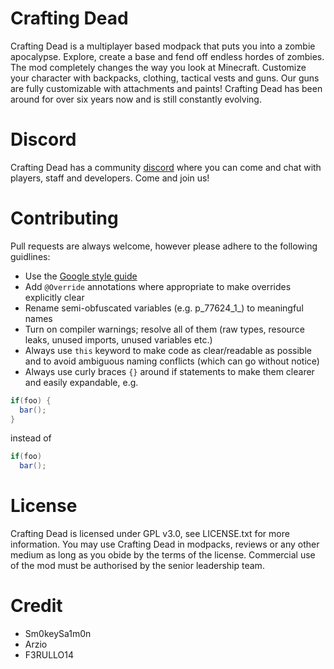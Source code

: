 # Crafting Dead
Crafting Dead is a multiplayer based modpack that puts you into a zombie apocalypse. Explore, create a base and fend off endless hordes of zombies. The mod completely changes the way you look at Minecraft. Customize your character with backpacks, clothing, tactical vests and guns. Our guns are fully customizable with attachments and paints! Crafting Dead has been around for over six years now and is still constantly evolving.

# Discord
Crafting Dead has a community [discord](https://discord.gg/wHZeNGk) where you can come and chat with players, staff and developers. Come and join us!

# Contributing
Pull requests are always welcome, however please adhere to the following guidlines:
* Use the [Google style guide](https://github.com/google/styleguide)
* Add `@Override` annotations where appropriate to make overrides explicitly clear
* Rename semi-obfuscated variables (e.g. p_77624_1_) to meaningful names
* Turn on compiler warnings; resolve all of them (raw types, resource leaks, unused imports, unused variables etc.)
* Always use `this` keyword to make code as clear/readable as possible and to avoid ambiguous naming conflicts (which can go without notice)
* Always use curly braces `{}` around if statements to make them clearer and easily expandable, e.g. 
```java
if(foo) {
  bar();
}
```
instead of 
```java
if(foo)
  bar();
```

# License
Crafting Dead is licensed under GPL v3.0, see LICENSE.txt for more information. You may use Crafting Dead in modpacks, reviews or any other medium as long as you obide by the terms of the license. Commercial use of the mod must be authorised by the senior leadership team.

# Credit
- Sm0keySa1m0n
- Arzio
- F3RULLO14
